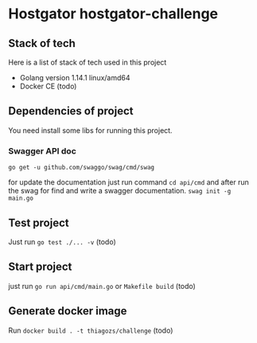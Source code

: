 # Hostgator hostgator-challenge

## Stack of tech

Here is a list of stack of tech used in this project

* Golang version 1.14.1 linux/amd64
* Docker CE (todo)

## Dependencies of project

You need install some libs for running this project.

### Swagger API doc

`go get -u github.com/swaggo/swag/cmd/swag`

for update the documentation just run command `cd api/cmd` and after run the swag for find and write a swagger documentation. `swag init -g main.go`

## Test project

Just run `go test ./... -v` (todo)

## Start project

just run `go run api/cmd/main.go` or `Makefile build` (todo)

## Generate docker image

Run `docker build . -t thiagozs/challenge` (todo)
